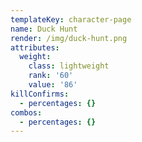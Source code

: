 ```yaml
---
templateKey: character-page
name: Duck Hunt
render: /img/duck-hunt.png
attributes:
  weight:
    class: lightweight
    rank: '60'
    value: '86'
killConfirms:
  - percentages: {}
combos:
  - percentages: {}
---
```



